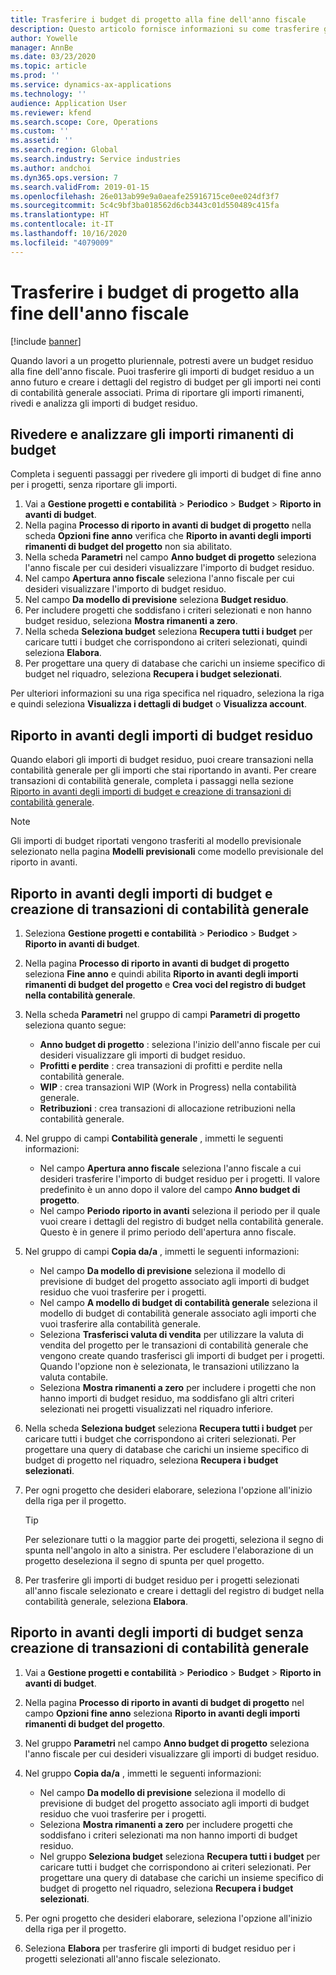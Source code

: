 ```yaml
---
title: Trasferire i budget di progetto alla fine dell'anno fiscale
description: Questo articolo fornisce informazioni su come trasferire gli importi di budget residuo agli anni futuri e creare i dettagli del registro di budget.
author: Yowelle
manager: AnnBe
ms.date: 03/23/2020
ms.topic: article
ms.prod: ''
ms.service: dynamics-ax-applications
ms.technology: ''
audience: Application User
ms.reviewer: kfend
ms.search.scope: Core, Operations
ms.custom: ''
ms.assetid: ''
ms.search.region: Global
ms.search.industry: Service industries
ms.author: andchoi
ms.dyn365.ops.version: 7
ms.search.validFrom: 2019-01-15
ms.openlocfilehash: 26e013ab99e9a0aeafe25916715ce0ee024df3f7
ms.sourcegitcommit: 5c4c9bf3ba018562d6cb3443c01d550489c415fa
ms.translationtype: HT
ms.contentlocale: it-IT
ms.lasthandoff: 10/16/2020
ms.locfileid: "4079009"
---
```

# <a name="transfer-project-budgets-at-fiscal-year-end"></a>Trasferire i budget di progetto alla fine dell'anno fiscale

[!include [banner](../includes/banner.md)]

Quando lavori a un progetto pluriennale, potresti avere un budget residuo alla fine dell'anno fiscale. Puoi trasferire gli importi di budget residuo a un anno futuro e creare i dettagli del registro di budget per gli importi nei conti di contabilità generale associati. Prima di riportare gli importi rimanenti, rivedi e analizza gli importi di budget residuo.

## <a name="review-and-analyze-remaining-budget-amounts"></a>Rivedere e analizzare gli importi rimanenti di budget

Completa i seguenti passaggi per rivedere gli importi di budget di fine anno per i progetti, senza riportare gli importi.

1. Vai a **Gestione progetti e contabilità** > **Periodico** > **Budget** > **Riporto in avanti di budget**. 
2. Nella pagina **Processo di riporto in avanti di budget di progetto** nella scheda **Opzioni fine anno** verifica che **Riporto in avanti degli importi rimanenti di budget del progetto** non sia abilitato.
3. Nella scheda **Parametri** nel campo **Anno budget di progetto** seleziona l'anno fiscale per cui desideri visualizzare l'importo di budget residuo. 
4. Nel campo **Apertura anno fiscale** seleziona l'anno fiscale per cui desideri visualizzare l'importo di budget residuo. 
5. Nel campo **Da modello di previsione** seleziona **Budget residuo**. 
6. Per includere progetti che soddisfano i criteri selezionati e non hanno budget residuo, seleziona **Mostra rimanenti a zero**.  
7. Nella scheda **Seleziona budget** seleziona **Recupera tutti i budget** per caricare tutti i budget che corrispondono ai criteri selezionati, quindi seleziona **Elabora**. 
8. Per progettare una query di database che carichi un insieme specifico di budget nel riquadro, seleziona **Recupera i budget selezionati**.

Per ulteriori informazioni su una riga specifica nel riquadro, seleziona la riga e quindi seleziona **Visualizza i dettagli di budget** o **Visualizza account**.

## <a name="carry-forward-remaining-budget-amounts"></a>Riporto in avanti degli importi di budget residuo 

Quando elabori gli importi di budget residuo, puoi creare transazioni nella contabilità generale per gli importi che stai riportando in avanti. Per creare transazioni di contabilità generale, completa i passaggi nella sezione [Riporto in avanti degli importi di budget e creazione di transazioni di contabilità generale](#carry-forward). 

> [!NOTE]
> Gli importi di budget riportati vengono trasferiti al modello previsionale selezionato nella pagina **Modelli previsionali** come modello previsionale del riporto in avanti.  

## <a name="carry-forward-budget-amounts-and-create-general-ledger-transactions"></a><a name="carry-forward"></a>Riporto in avanti degli importi di budget e creazione di transazioni di contabilità generale

1.  Seleziona **Gestione progetti e contabilità** > **Periodico** > **Budget** > **Riporto in avanti di budget**. 
2. Nella pagina **Processo di riporto in avanti di budget di progetto** seleziona **Fine anno** e quindi abilita **Riporto in avanti degli importi rimanenti di budget del progetto** e **Crea voci del registro di budget nella contabilità generale**. 
3. Nella scheda **Parametri** nel gruppo di campi **Parametri di progetto** seleziona quanto segue:

   - **Anno budget di progetto** : seleziona l'inizio dell'anno fiscale per cui desideri visualizzare gli importi di budget residuo. 
   - **Profitti e perdite** : crea transazioni di profitti e perdite nella contabilità generale. 
   -  **WIP** : crea transazioni WIP (Work in Progress) nella contabilità generale.
   -  **Retribuzioni** : crea transazioni di allocazione retribuzioni nella contabilità generale. 

5. Nel gruppo di campi **Contabilità generale** , immetti le seguenti informazioni: 

   - Nel campo **Apertura anno fiscale** seleziona l'anno fiscale a cui desideri trasferire l'importo di budget residuo per i progetti. Il valore predefinito è un anno dopo il valore del campo **Anno budget di progetto**.
   -  Nel campo **Periodo riporto in avanti** seleziona il periodo per il quale vuoi creare i dettagli del registro di budget nella contabilità generale. Questo è in genere il primo periodo dell'apertura anno fiscale.

6. Nel gruppo di campi **Copia da/a** , immetti le seguenti informazioni:

   - Nel campo **Da modello di previsione** seleziona il modello di previsione di budget del progetto associato agli importi di budget residuo che vuoi trasferire per i progetti. 
   - Nel campo **A modello di budget di contabilità generale** seleziona il modello di budget di contabilità generale associato agli importi che vuoi trasferire alla contabilità generale. 
   -  Seleziona **Trasferisci valuta di vendita** per utilizzare la valuta di vendita del progetto per le transazioni di contabilità generale che vengono create quando trasferisci gli importi di budget per i progetti. Quando l'opzione non è selezionata, le transazioni utilizzano la valuta contabile. 
   -  Seleziona **Mostra rimanenti a zero** per includere i progetti che non hanno importi di budget residuo, ma soddisfano gli altri criteri selezionati nei progetti visualizzati nel riquadro inferiore.

7. Nella scheda **Seleziona budget** seleziona **Recupera tutti i budget** per caricare tutti i budget che corrispondono ai criteri selezionati. Per progettare una query di database che carichi un insieme specifico di budget di progetto nel riquadro, seleziona **Recupera i budget selezionati**.
8. Per ogni progetto che desideri elaborare, seleziona l'opzione all'inizio della riga per il progetto.

    > [!TIP]
    > Per selezionare tutti o la maggior parte dei progetti, seleziona il segno di spunta nell'angolo in alto a sinistra. Per escludere l'elaborazione di un progetto deseleziona il segno di spunta per quel progetto.

9. Per trasferire gli importi di budget residuo per i progetti selezionati all'anno fiscale selezionato e creare i dettagli del registro di budget nella contabilità generale, seleziona **Elabora**.

## <a name="carry-forward-budget-amounts-without-creating-general-ledger-transactions"></a>Riporto in avanti degli importi di budget senza creazione di transazioni di contabilità generale

1. Vai a **Gestione progetti e contabilità** > **Periodico** > **Budget** > **Riporto in avanti di budget**.
2. Nella pagina **Processo di riporto in avanti di budget di progetto** nel campo **Opzioni fine anno** seleziona **Riporto in avanti degli importi rimanenti di budget del progetto**.
3. Nel gruppo **Parametri** nel campo **Anno budget di progetto** seleziona l'anno fiscale per cui desideri visualizzare gli importi di budget residuo.
4. Nel gruppo **Copia da/a** , immetti le seguenti informazioni:

   - Nel campo **Da modello di previsione** seleziona il modello di previsione di budget del progetto associato agli importi di budget residuo che vuoi trasferire per i progetti. 
   - Seleziona **Mostra rimanenti a zero** per includere progetti che soddisfano i criteri selezionati ma non hanno importi di budget residuo.
   - Nel gruppo **Seleziona budget** seleziona **Recupera tutti i budget** per caricare tutti i budget che corrispondono ai criteri selezionati. Per progettare una query di database che carichi un insieme specifico di budget di progetto nel riquadro, seleziona **Recupera i budget selezionati**.

5. Per ogni progetto che desideri elaborare, seleziona l'opzione all'inizio della riga per il progetto. 
6. Seleziona **Elabora** per trasferire gli importi di budget residuo per i progetti selezionati all'anno fiscale selezionato.

